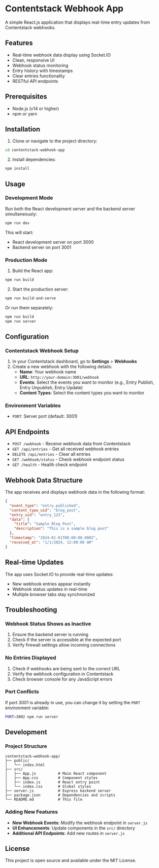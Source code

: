 # Contentstack Webhook App

A simple React.js application that displays real-time entry updates from Contentstack webhooks.

## Features

- Real-time webhook data display using Socket.IO
- Clean, responsive UI
- Webhook status monitoring
- Entry history with timestamps
- Clear entries functionality
- RESTful API endpoints

## Prerequisites

- Node.js (v14 or higher)
- npm or yarn

## Installation

1. Clone or navigate to the project directory:
```bash
cd contentstack-webhook-app
```

2. Install dependencies:
```bash
npm install
```

## Usage

### Development Mode

Run both the React development server and the backend server simultaneously:

```bash
npm run dev
```

This will start:
- React development server on port 3000
- Backend server on port 3001

### Production Mode

1. Build the React app:
```bash
npm run build
```

2. Start the production server:
```bash
npm run build-and-serve
```

Or run them separately:
```bash
npm run build
npm run server
```

## Configuration

### Contentstack Webhook Setup

1. In your Contentstack dashboard, go to **Settings** > **Webhooks**
2. Create a new webhook with the following details:
   - **Name**: Your webhook name
   - **URL**: `http://your-domain:3001/webhook`
   - **Events**: Select the events you want to monitor (e.g., Entry Publish, Entry Unpublish, Entry Update)
   - **Content Types**: Select the content types you want to monitor

### Environment Variables

- `PORT`: Server port (default: 3001)

## API Endpoints

- `POST /webhook` - Receive webhook data from Contentstack
- `GET /api/entries` - Get all received webhook entries
- `DELETE /api/entries` - Clear all entries
- `GET /webhook/status` - Check webhook endpoint status
- `GET /health` - Health check endpoint

## Webhook Data Structure

The app receives and displays webhook data in the following format:

```json
{
  "event_type": "entry.published",
  "content_type_uid": "blog_post",
  "entry_uid": "entry_123",
  "data": {
    "title": "Sample Blog Post",
    "description": "This is a sample blog post"
  },
  "timestamp": "2024-01-01T00:00:00.000Z",
  "received_at": "1/1/2024, 12:00:00 AM"
}
```

## Real-time Updates

The app uses Socket.IO to provide real-time updates:
- New webhook entries appear instantly
- Webhook status updates in real-time
- Multiple browser tabs stay synchronized

## Troubleshooting

### Webhook Status Shows as Inactive

1. Ensure the backend server is running
2. Check if the server is accessible at the expected port
3. Verify firewall settings allow incoming connections

### No Entries Displayed

1. Check if webhooks are being sent to the correct URL
2. Verify the webhook configuration in Contentstack
3. Check browser console for any JavaScript errors

### Port Conflicts

If port 3001 is already in use, you can change it by setting the `PORT` environment variable:

```bash
PORT=3002 npm run server
```

## Development

### Project Structure

```
contentstack-webhook-app/
├── public/
│   └── index.html
├── src/
│   ├── App.js          # Main React component
│   ├── App.css         # Component styles
│   ├── index.js        # React entry point
│   └── index.css       # Global styles
├── server.js           # Express backend server
├── package.json        # Dependencies and scripts
└── README.md           # This file
```

### Adding New Features

- **New Webhook Events**: Modify the webhook endpoint in `server.js`
- **UI Enhancements**: Update components in the `src/` directory
- **Additional API Endpoints**: Add new routes in `server.js`

## License

This project is open source and available under the MIT License.
